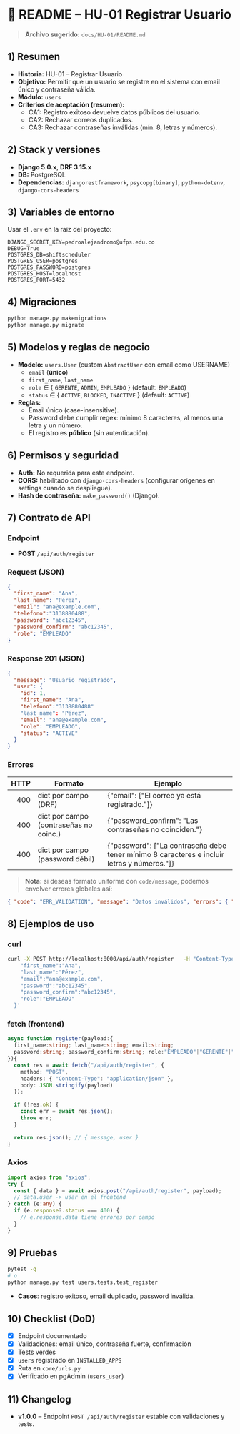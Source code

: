 # 📘 README – HU-01 Registrar Usuario

> **Archivo sugerido:** `docs/HU-01/README.md`

## 1) Resumen
- **Historia:** HU-01 – Registrar Usuario  
- **Objetivo:** Permitir que un usuario se registre en el sistema con email único y contraseña válida.  
- **Módulo:** `users`  
- **Criterios de aceptación (resumen):**  
  - CA1: Registro exitoso devuelve datos públicos del usuario.  
  - CA2: Rechazar correos duplicados.  
  - CA3: Rechazar contraseñas inválidas (mín. 8, letras y números).  

## 2) Stack y versiones
- **Django 5.0.x**, **DRF 3.15.x**
- **DB:** PostgreSQL 
- **Dependencias:** `djangorestframework`, `psycopg[binary]`, `python-dotenv`, `django-cors-headers`

## 3) Variables de entorno
Usar el `.env` en la raíz del proyecto:
```
DJANGO_SECRET_KEY=pedroalejandromo@ufps.edu.co
DEBUG=True
POSTGRES_DB=shiftscheduler
POSTGRES_USER=postgres
POSTGRES_PASSWORD=postgres
POSTGRES_HOST=localhost  
POSTGRES_PORT=5432
```

## 4) Migraciones
```bash
python manage.py makemigrations
python manage.py migrate
```

## 5) Modelos y reglas de negocio
- **Modelo:** `users.User` (custom `AbstractUser` con email como USERNAME)
  - `email` (**único**)
  - `first_name`, `last_name`
  - `role` ∈ { `GERENTE`, `ADMIN`, `EMPLEADO` } (default: `EMPLEADO`)
  - `status` ∈ { `ACTIVE`, `BLOCKED`, `INACTIVE` } (default: `ACTIVE`)
- **Reglas:**  
  - Email único (case-insensitive).  
  - Password debe cumplir regex: mínimo 8 caracteres, al menos una letra y un número.  
  - El registro es **público** (sin autenticación).  

## 6) Permisos y seguridad
- **Auth:** No requerida para este endpoint.  
- **CORS:** habilitado con `django-cors-headers` (configurar orígenes en settings cuando se despliegue).  
- **Hash de contraseña:** `make_password()` (Django).  

## 7) Contrato de API
### Endpoint
- **POST** `/api/auth/register`

### Request (JSON)
```json
{
  "first_name": "Ana",
  "last_name": "Pérez",
  "email": "ana@example.com",
  "telefono":"3138880488",
  "password": "abc12345",
  "password_confirm": "abc12345",
  "role": "EMPLEADO"
}
```

### Response 201 (JSON)
```json
{
  "message": "Usuario registrado",
  "user": {
    "id": 1,
    "first_name": "Ana",
    "telefono":"3138880488"
    "last_name": "Pérez",
    "email": "ana@example.com",
    "role": "EMPLEADO",
    "status": "ACTIVE"
  }
}
```

### Errores
| HTTP | Formato                                 | Ejemplo                                                                 |
|-----:|-----------------------------------------|-------------------------------------------------------------------------|
| 400  | dict por campo (DRF)                    | {"email": ["El correo ya está registrado."]}                            |
| 400  | dict por campo (contraseñas no coinc.)  | {"password_confirm": "Las contraseñas no coinciden."}                   |
| 400  | dict por campo (password débil)         | {"password": ["La contraseña debe tener mínimo 8 caracteres e incluir letras y números."]} |

> **Nota:** si deseas formato uniforme con `code/message`, podemos envolver errores globales así:
```json
{ "code": "ERR_VALIDATION", "message": "Datos inválidos", "errors": { "email": ["..."] } }
```

## 8) Ejemplos de uso

### curl
```bash
curl -X POST http://localhost:8000/api/auth/register   -H "Content-Type: application/json"   -d '{
    "first_name":"Ana",
    "last_name":"Pérez",
    "email":"ana@example.com",
    "password":"abc12345",
    "password_confirm":"abc12345",
    "role":"EMPLEADO"
  }'
```

### fetch (frontend)
```ts
async function register(payload:{
  first_name:string; last_name:string; email:string;
  password:string; password_confirm:string; role:"EMPLEADO"|"GERENTE"|"ADMIN";
}){
  const res = await fetch("/api/auth/register", {
    method: "POST",
    headers: { "Content-Type": "application/json" },
    body: JSON.stringify(payload)
  });

  if (!res.ok) {
    const err = await res.json();
    throw err;
  }

  return res.json(); // { message, user }
}
```

### Axios
```ts
import axios from "axios";
try {
  const { data } = await axios.post("/api/auth/register", payload);
  // data.user -> usar en el frontend
} catch (e:any) {
  if (e.response?.status === 400) {
    // e.response.data tiene errores por campo
  }
}
```

## 9) Pruebas
```bash
pytest -q
# o
python manage.py test users.tests.test_register
```
- **Casos**: registro exitoso, email duplicado, password inválida.

## 10) Checklist (DoD)
- [x] Endpoint documentado  
- [x] Validaciones: email único, contraseña fuerte, confirmación  
- [x] Tests verdes  
- [x] `users` registrado en `INSTALLED_APPS`  
- [x] Ruta en `core/urls.py`  
- [x] Verificado en pgAdmin (`users_user`)  

## 11) Changelog
- **v1.0.0** – Endpoint `POST /api/auth/register` estable con validaciones y tests.
